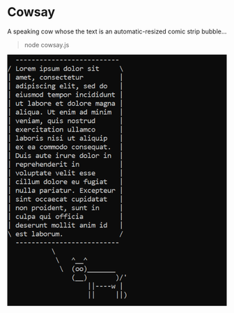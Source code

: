 # Cowsay  
A speaking cow whose the text is an automatic-resized comic strip bubble...  

> node cowsay.js <sizeOfLine>   
  
  
![Image of Cowsay](https://github.com/S-crow/Cowsay/blob/master/cowsay.PNG)  

                
                
